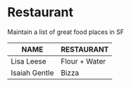 # Restaurant
Maintain a list of great food places in SF

 NAME | RESTAURANT
---|---
Lisa Leese | Flour + Water
Isaiah Gentle | Bizza